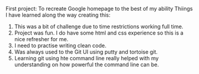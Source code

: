 First project: To recreate Google homepage to the best of my ability
Thiings I have learned along the way creating this: 
1. This was a bit of challenge due to time restrictions working full time.
2. Project was fun. I do have some html and css experience so this is a nice refresher for me.
3. I need to practise writing clean code. 
4. Was always used to the Git UI using putty and tortoise git.
5. Learning git using hte command line really helped with my understanding on how powerful the command line can be.

